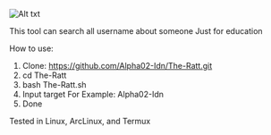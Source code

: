 ![Alt txt](https://i.postimg.cc/RV3pYsr0/IMG-20241005-143430-2-2.jpg)

This tool can search all username about someone
Just for education

How to use:
1. Clone: https://github.com/Alpha02-Idn/The-Ratt.git
2. cd The-Ratt
3. bash The-Ratt.sh
4. Input target
For Example: Alpha02-Idn
5. Done

Tested in Linux, ArcLinux, and Termux
